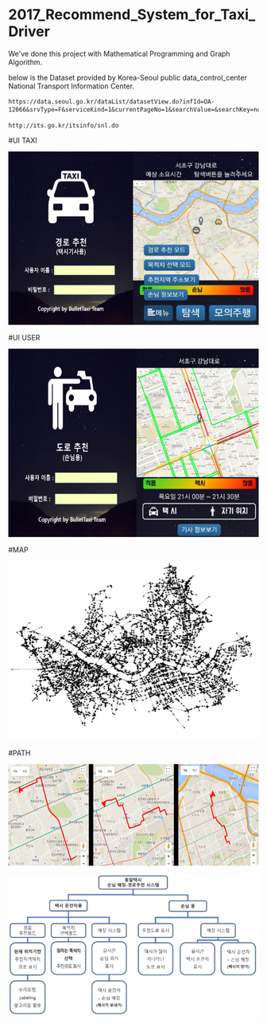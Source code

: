 # 2017_Recommend_System_for_Taxi_Driver

We've done this project with Mathematical Programming and Graph Algorithm.

below is the Dataset provided by Korea-Seoul public data_control_center National Transport Information Center.

    https://data.seoul.go.kr/dataList/datasetView.do?infId=OA-12066&srvType=F&serviceKind=1&currentPageNo=1&searchValue=&searchKey=null
    
    http://its.go.kr/itsinfo/snl.do

#UI TAXI

![UI_for_Taxi](./Images/UI_for_Taxi.png?)

#UI USER

![UI_for_User](./Images/UI_for_User.png)

#MAP

![MAP](./Images/MAP.png) 

#PATH

![Path](./Images/Path.png)

![vvvvv](./Images/vvvvv.JPG)